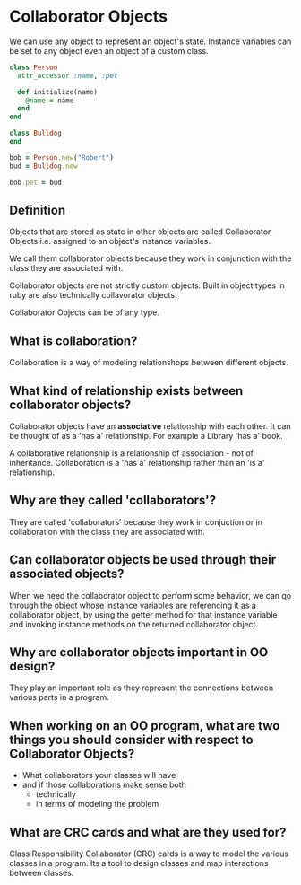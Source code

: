 # Collaborator Objects

We can use any object to represent an object's state. Instance variables can be set to any object even an object of a custom class. 

```ruby
class Person
  attr_accessor :name, :pet

  def initialize(name)
    @name = name
  end
end

class Bulldog
end

bob = Person.new("Robert")
bud = Bulldog.new

bob.pet = bud
```

## Definition

Objects that are stored as state in other objects are called Collaborator Objects i.e. assigned to an object's instance variables. 

We call them collaborator objects because they work in conjunction with the class they are associated with.

Collaborator objects are not strictly custom objects. Built in object types in ruby are also technically collavorator objects.

Collaborator Objects can be of any type.

## What is collaboration?

Collaboration is a way of modeling relationshops between different objects.

## What kind of relationship exists between collaborator objects?

Collaborator objects have an **associative** relationship with each other. It can be thought of as a 'has a' relationship. For example a Library 'has a' book.

A collaborative relationship is a relationship of association - not of inheritance. Collaboration is a 'has a' relationship rather than an 'is a' relationship.

## Why are they called 'collaborators'?

They are called 'collaborators' because they work in conjuction or in collaboration with the class they are associated with.

## Can collaborator objects be used through their associated objects?

When we need the collaborator object to perform some behavior, we can go through the object whose instance variables are referencing it as a collaborator object, by using the getter method for that instance variable and invoking instance methods on the returned collaborator object.

## Why are collaborator objects important in OO design?

They play an important role as they represent the connections between various parts in a program.

## When working on an OO program, what are two things you should consider with respect to Collaborator Objects?

- What collaborators your classes will have
- and if those collaborations make sense both 
  - technically
  - in terms of modeling the problem 


## What are CRC cards and what are they used for?

Class Responsibility Collaborator (CRC) cards is a way to model the various classes in a program. Its a tool to design classes and map interactions between classes.